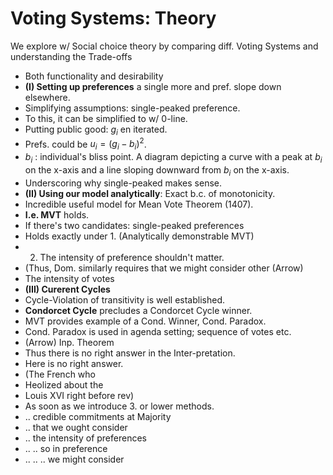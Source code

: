 # Voting Systems: Theory

We explore w/ Social choice theory by comparing diff. Voting Systems and understanding the Trade-offs

- Both functionality and desirability
- **(I) Setting up preferences** a single more and pref. slope down elsewhere.
- Simplifying assumptions: single-peaked preference.
- To this, it can be simplified to w/ 0-line.
- Putting public good: $g_i$  en iterated.
- Prefs. could be $u_i = (g_i - b_i)^2$. 
- $b_i$ : individual's bliss point.
A diagram depicting a curve with a peak at $b_i$ on the x-axis and a line sloping downward from $b_i$ on the x-axis.
- Underscoring why single-peaked makes sense.
- **(II) Using our model analytically**: Exact b.c. of monotonicity.
- Incredible useful model for Mean Vote Theorem (1407).
- **I.e. MVT** holds. 
- If there's two candidates: single-peaked preferences
- Holds exactly under 1. (Analytically demonstrable MVT)
- 2. The intensity of preference shouldn't matter.
- (Thus,  Dom.  similarly requires that we might consider other (Arrow)
- The intensity of votes
- **(III)  Curerent Cycles**
- Cycle-Violation of transitivity is well established.
- **Condorcet Cycle** precludes a Condorcet Cycle winner.
- MVT  provides example of a Cond. Winner,  Cond. Paradox. 
- Cond. Paradox is used in agenda setting; sequence of votes etc.
- (Arrow) Inp. Theorem
- Thus there is no right answer in the Inter-pretation.
- Here is no right answer.
-  (The French who
 - Heolized about the
 - Louis XVI right before rev)
- As soon as we introduce 3. or lower methods.
-  .. credible commitments at Majority
- ..  that we ought consider
-  ..  the intensity of preferences
-  ..  ..  so  in preference
-  ..  ..  ..  we might consider